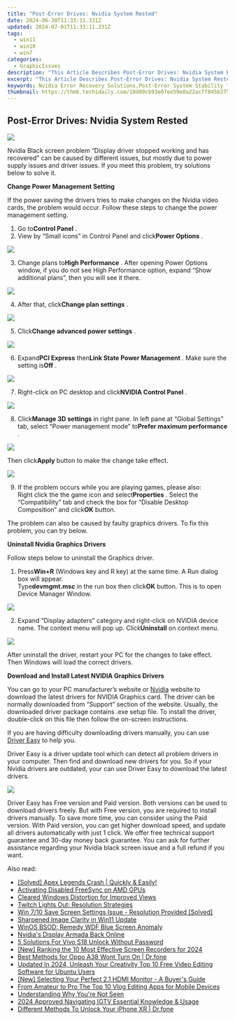 ```yaml
---
title: "Post-Error Drives: Nvidia System Rested"
date: 2024-06-30T11:33:11.331Z
updated: 2024-07-01T11:33:11.331Z
tags:
  - win11
  - win10
  - win7
categories:
  - GraphicIssues
description: "This Article Describes Post-Error Drives: Nvidia System Rested"
excerpt: "This Article Describes Post-Error Drives: Nvidia System Rested"
keywords: Nvidia Error Recovery Solutions,Post-Error System Stability Techniques,Driving After GPU Errors,Reducing Computer Crashes During Gaming,Optimizing Nvidia Drivers for Performance,Preventing Hardware Failure in Nvidia Graphics Cards,Secure Restart Methods for Computers with Nvidia Systems
thumbnail: https://thmb.techidaily.com/10d09cb93e07ee59e0a22acff845b375c79c46fae8d6511978a41c0031c4032e.jpg
---
```


## Post-Error Drives: Nvidia System Rested

![](https://images.drivereasy.com/wp-content/uploads/2016/05/display-driver-stopped-responding-and-has-recovered.jpg)

 Nvidia Black screen problem “Display driver stopped working and has recovered” can be caused by different issues, but mostly due to power supply issues and driver issues. If you meet this problem, try solutions below to solve it.

**Change Power Management Setting**

 If the power saving the drivers tries to make changes on the Nvidia video cards, the problem would occur. Follow these steps to change the power management setting.

 1) Go to**Control Panel** .
 2) View by “Small icons” in Control Panel and click**Power Options** .

![](https://images.drivereasy.com/wp-content/uploads/2016/05/img_573c08bd0f6aa.png)

 3) Change plans to**High Performance** . After opening Power Options window, if you do not see High Performance option, expand “Show additional plans”, then you will see it there.

![](https://images.drivereasy.com/wp-content/uploads/2016/05/img_573c09e3a2aee.png)

 4) After that, click**Change plan settings** .

![](https://images.drivereasy.com/wp-content/uploads/2016/05/img_573c0a4a70cf0.png)

 5) Click**Change advanced power settings** .

![](https://images.drivereasy.com/wp-content/uploads/2016/05/img_573c0ab3594da.png)

 6) Expand**PCI Express** then**Link State Power Management** . Make sure the setting is**Off** .

![](https://images.drivereasy.com/wp-content/uploads/2016/05/img_573c0bc516efb.png)

 7) Right-click on PC desktop and click**NVIDIA Control Panel** .

![](https://images.drivereasy.com/wp-content/uploads/2016/05/img_573c0c35ec296.png)

 8) Click**Manage 3D settings** in right pane. In left pane at “Global Settings” tab, select “Power management mode” to**Prefer maximum performance** .

![](https://images.drivereasy.com/wp-content/uploads/2016/05/img_573c0cc228eef.png)

 Then click**Apply** button to make the change take effect.

![](https://images.drivereasy.com/wp-content/uploads/2016/05/img_573c0fb7ef6a4.png)

 9) If the problem occurs while you are playing games, please also:  
 Right click the the game icon and select**Properties** . Select the “Compatibility” tab and check the box for “Disable Desktop Composition” and click**OK** button.

 The problem can also be caused by faulty graphics drivers. To fix this problem, you can try below.

**Uninstall Nvidia Graphics Drivers**

Follow steps below to uninstall the Graphics driver.

 1) Press**Win+R** (Windows key and R key) at the same time. A Run dialog box will appear.  
 Type**devmgmt.msc** in the run box then click**OK** button. This is to open Device Manager Window.

![](https://images.drivereasy.com/wp-content/uploads/2016/05/img_573c18aa82678.png)

 2) Expand “Display adapters” category and right-click on NVIDIA device name. The context menu will pop up. Click**Uninstall** on context menu.

![](https://images.drivereasy.com/wp-content/uploads/2016/05/img_573c18d4267ba.png)

 After uninstall the driver, restart your PC for the changes to take effect. Then Windows will load the correct drivers.

**Download and Install Latest NVIDIA Graphics Drivers**

 You can go to your PC manufacturer’s website or [Nvidia](https://tools.techidaily.com/drivereasy/download/) website to download the latest drivers for NVIDIA Graphics card. The driver can be normally downloaded from “Support” section of the website. Usually, the downloaded driver package contains .exe setup file. To install the driver, double-click on this file then follow the on-screen instructions.

 If you are having difficulty downloading drivers manually, you can use [Driver Easy](https://tools.techidaily.com/drivereasy/download/) to help you.

 Driver Easy is a driver update tool which can detect all problem drivers in your computer. Then find and download new drivers for you. So if your Nvidia drivers are outdated, your can use Driver Easy to download the latest drivers.

![](https://images.drivereasy.com/wp-content/uploads/2017/04/img_58ef1551ce774.jpg)

 Driver Easy has Free version and Paid version. Both versions can be used to download drivers freely. But with Free version, you are required to install drivers manually. To save more time, you can consider using the Paid version. With Paid version, you can get higher download speed, and update all drivers automatically with just 1 click. We offer free technical support guarantee and 30-day money back guarantee. You can ask for further assistance regarding your Nvidia black screen issue and a full refund if you want.

<ins class="adsbygoogle"
     style="display:block"
     data-ad-format="autorelaxed"
     data-ad-client="ca-pub-7571918770474297"
     data-ad-slot="1223367746"></ins>



<ins class="adsbygoogle"
     style="display:block"
     data-ad-client="ca-pub-7571918770474297"
     data-ad-slot="8358498916"
     data-ad-format="auto"
     data-full-width-responsive="true"></ins>

<span class="atpl-alsoreadstyle">Also read:</span>
<div><ul>
<li><a href="https://graphic-issues.techidaily.com/solved-apex-legends-crash-quickly-and-easily/"><u>[Solved] Apex Legends Crash | Quickly & Easily!</u></a></li>
<li><a href="https://graphic-issues.techidaily.com/activating-disabled-freesync-on-amd-gpus/"><u>Activating Disabled FreeSync on AMD GPUs</u></a></li>
<li><a href="https://graphic-issues.techidaily.com/cleared-windows-distortion-for-improved-views/"><u>Cleared Windows Distortion for Improved Views</u></a></li>
<li><a href="https://graphic-issues.techidaily.com/twitch-lights-out-resolution-strategies/"><u>Twitch Lights Out: Resolution Strategies</u></a></li>
<li><a href="https://graphic-issues.techidaily.com/win-710-save-screen-settings-issue-resolution-provided-solved/"><u>Win 7/10 Save Screen Settings Issue - Resolution Provided [Solved]</u></a></li>
<li><a href="https://graphic-issues.techidaily.com/sharpened-image-clarity-in-win11-update/"><u>Sharpened Image Clarity in Win11 Update</u></a></li>
<li><a href="https://graphic-issues.techidaily.com/winos-bsod-remedy-wdf-blue-screen-anomaly/"><u>WinOS BSOD: Remedy WDF Blue Screen Anomaly</u></a></li>
<li><a href="https://graphic-issues.techidaily.com/nvidias-display-armada-back-online/"><u>Nvidia's Display Armada Back Online</u></a></li>
<li><a href="https://unlock-android.techidaily.com/5-solutions-for-vivo-s18-unlock-without-password-by-drfone-android/"><u>5 Solutions For Vivo S18 Unlock Without Password</u></a></li>
<li><a href="https://digital-screen-recording.techidaily.com/new-ranking-the-10-most-effective-screen-recorders-for-2024/"><u>[New] Ranking the 10 Most Effective Screen Recorders for 2024</u></a></li>
<li><a href="https://howto.techidaily.com/best-methods-for-oppo-a38-wont-turn-on-drfone-by-drfone-fix-android-problems-fix-android-problems/"><u>Best Methods for Oppo A38 Wont Turn On | Dr.fone</u></a></li>
<li><a href="https://ai-video-tools.techidaily.com/updated-in-2024-unleash-your-creativity-top-10-free-video-editing-software-for-ubuntu-users/"><u>Updated In 2024, Unleash Your Creativity Top 10 Free Video Editing Software for Ubuntu Users</u></a></li>
<li><a href="https://extra-skills.techidaily.com/new-selecting-your-perfect-21-hdmi-monitor-a-buyers-guide/"><u>[New] Selecting Your Perfect 2.1 HDMI Monitor - A Buyer's Guide</u></a></li>
<li><a href="https://ai-vdieo-software.techidaily.com/from-amateur-to-pro-the-top-10-vlog-editing-apps-for-mobile-devices/"><u>From Amateur to Pro The Top 10 Vlog Editing Apps for Mobile Devices</u></a></li>
<li><a href="https://snapchat-videos.techidaily.com/understanding-why-youre-not-seen/"><u>Understanding Why You're Not Seen</u></a></li>
<li><a href="https://instagram-clips.techidaily.com/2024-approved-navigating-igtv-essential-knowledge-and-usage/"><u>2024 Approved  Navigating IGTV  Essential Knowledge & Usage</u></a></li>
<li><a href="https://iphone-unlock.techidaily.com/different-methods-to-unlock-your-iphone-xr-drfone-by-drfone-ios/"><u>Different Methods To Unlock Your iPhone XR | Dr.fone</u></a></li>
</ul></div>
